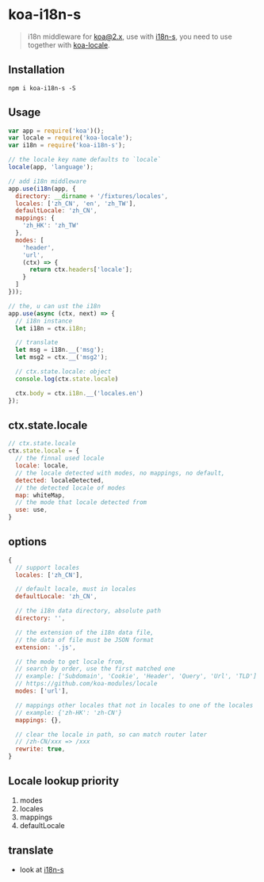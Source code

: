 # koa-i18n-s

> i18n middleware for koa@2.x, use with [i18n-s](https://github.com/ccqgithub/i18n-s), you need to use together with [koa-locale](https://github.com/koa-modules/locale).

## Installation

```
npm i koa-i18n-s -S
```

## Usage

```js
var app = require('koa')();
var locale = require('koa-locale');
var i18n = require('koa-i18n-s');

// the locale key name defaults to `locale`
locale(app, 'language');

// add i18n middleware
app.use(i18n(app, {
  directory: __dirname + '/fixtures/locales',
  locales: ['zh_CN', 'en', 'zh_TW'],
  defaultLocale: 'zh_CN',
  mappings: {
    'zh_HK': 'zh_TW'
  },
  modes: [
    'header', 
    'url',
    (ctx) => {
      return ctx.headers['locale'];
    }
  ]
}));

// the, u can ust the i18n
app.use(async (ctx, next) => {
  // i18n instance
  let i18n = ctx.i18n;

  // translate
  let msg = i18n.__('msg');
  let msg2 = ctx.__('msg2');

  // ctx.state.locale: object
  console.log(ctx.state.locale)

  ctx.body = ctx.i18n.__('locales.en')
});
```

## ctx.state.locale

``` js
// ctx.state.locale
ctx.state.locale = {
  // the finnal used locale
  locale: locale,
  // the locale detected with modes, no mappings, no default,
  detected: localeDetected,
  // the detected locale of modes
  map: whiteMap,
  // the mode that locale detected from
  use: use,
}
```

## options

```js
{
  // support locales
  locales: ['zh_CN'],

  // default locale, must in locales
  defaultLocale: 'zh_CN',

  // the i18n data directory, absolute path
  directory: '',

  // the extension of the i18n data file,
  // the data of file must be JSON format
  extension: '.js',

  // the mode to get locale from,
  // search by order, use the first matched one
  // example: ['Subdomain', 'Cookie', 'Header', 'Query', 'Url', 'TLD']
  // https://github.com/koa-modules/locale
  modes: ['url'],

  // mappings other locales that not in locales to one of the locales
  // example: {'zh-HK': 'zh-CN'}
  mappings: {},

  // clear the locale in path, so can match router later
  // /zh-CN/xxx => /xxx
  rewrite: true,
}
```

## Locale lookup priority

1. modes
2. locales
3. mappings
4. defaultLocale

## translate

- look at [i18n-s](https://github.com/ccqgithub/i18n-s)
